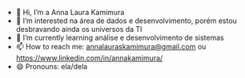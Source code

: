 - 👋 Hi, I’m a Anna Laura Kamimura
- 👀 I’m interested na área de dados e desenvolvimento, porém estou desbravando ainda os universos da TI
- 🌱 I’m currently learning análise e desenvolvimento de sistemas 
- 📫 How to reach me: annalauraskamimura@gmail.com ou https://www.linkedin.com/in/annakamimura/
- 😄 Pronouns: ela/dela

<!---
Aninhakm/Aninhakm is a ✨ special ✨ repository because its `README.md` (this file) appears on your GitHub profile.
You can click the Preview link to take a look at your changes.
--->
